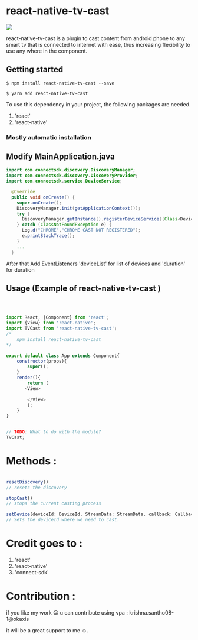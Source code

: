 # react-native-tv-cast

![](gif)

react-native-tv-cast is a plugin to cast content from android phone to any smart tv that is connected to internet with ease, thus increasing flexibility to use any where in the component.

## Getting started

`$ npm install react-native-tv-cast --save`

`$ yarn add react-native-tv-cast`

To use this dependency in your project, the following packages are needed. 
1. 'react'
2. 'react-native'

### Mostly automatic installation

## Modify MainApplication.java

  


```java
import com.connectsdk.discovery.DiscoveryManager;
import com.connectsdk.discovery.DiscoveryProvider;
import com.connectsdk.service.DeviceService;

  @Override
  public void onCreate() {
    super.onCreate();
    DiscoveryManager.init(getApplicationContext());
    try {
      DiscoveryManager.getInstance().registerDeviceService((Class<DeviceService>) Class.forName("com.connectsdk.service.CastService"), (Class<DiscoveryProvider>)Class.forName("com.connectsdk.discovery.provider.CastDiscoveryProvider"));
    } catch (ClassNotFoundException e) {
      Log.d("CHROME","CHROME CAST NOT REGISTERED");
      e.printStackTrace();
    }
    ...
  }
```

  After that Add EventListeners 'deviceList' for list of devices and 'duration' for duration


## Usage (Example of react-native-tv-cast )
```javascript



import React, {Component} from 'react';
import {View} from 'react-native';
import TVCast from 'react-native-tv-cast';
/*
    npm install react-native-tv-cast
*/

export default class App extends Component{
    constructor(props){
        super();
    }
    render(){
        return (
       <View>
            
        </View>
        );
    }
}


// TODO: What to do with the module?
TVCast;
```

# Methods :

```javascript

resetDiscovery()
// resets the discovery

stopCast()
// stops the current casting process

setDevice(deviceId: DeviceId, StreamData: StreamData, callback: CallbackType)
// Sets the deviceId where we need to cast.

```

# Credit goes to : 

1. 'react'
2. 'react-native'
3. 'connect-sdk' 

# Contribution :

if you like my work 😀 u can contribute using
vpa : krishna.santho08-1@okaxis

it will be a great support to me ☺.


